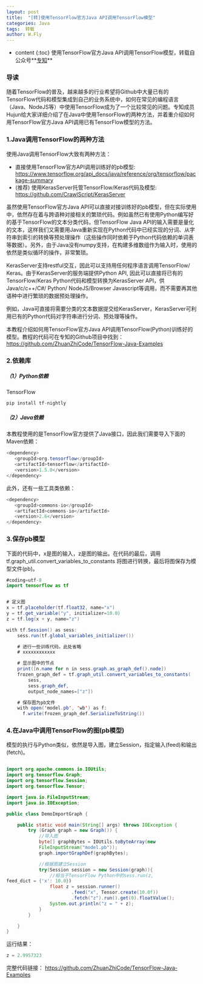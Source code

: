 ```yaml
---
layout: post
title:  "[转]使用TensorFlow官方Java API调用TensorFlow模型"
categories: Java
tags:  转载
author: W.Fly
---
```


* content
{:toc}
使用TensorFlow官方Java API调用TensorFlow模型，转载自公众号**[专知](https://mp.weixin.qq.com/s/hn-LqyREkusxP2TOWfTJ6g)**



### 导读
随着TensorFlow的普及，越来越多的行业希望将Github中大量已有的TensorFlow代码和模型集成到自己的业务系统中，如何在常见的编程语言（Java、NodeJS等）中使用TensorFlow成为了一个比较常见的问题。专知成员Hujun给大家详细介绍了在Java中使用TensorFlow的两种方法，并着重介绍如何用TensorFlow官方Java API调用已有TensorFlow模型的方法。

### 1.Java调用TensorFlow的两种方法
使用Java调用TensorFlow大致有两种方法：
* 直接使用TensorFlow官方API调用训练好的pb模型: 
https://www.tensorflow.org/api_docs/java/reference/org/tensorflow/package-summary
* (推荐) 使用KerasServer托管TensorFlow/Keras代码及模型: 
https://github.com/CrawlScript/KerasServer

虽然使用TensorFlow官方Java API可以直接对接训练好的pb模型，但在实际使用中，依然存在着与跨语种对接相关的繁琐代码。例如虽然已有使用Python编写好的基于TensorFlow的文本分类代码，但TensorFlow Java API的输入需要是量化的文本，这样我们又需要用Java重新实现在Python代码中已经实现的分词、从字符串到索引的转换等预处理操作（这些操作同时依赖于Python代码依赖的单词表等数据）。另外，由于Java没有numpy支持，在构建多维数组作为输入时，使用的依然是类似循环的操作，非常繁琐。

KerasServer支持restful交互，因此可以支持用任何程序语言调用TensorFlow/ Keras。由于KerasServer的服务端提供Python API, 因此可以直接将已有的TensorFlow/Keras Python代码和模型转换为KerasServer API，供Java/c/c++/C#/ Python/ NodeJS/Browser Javascript等调用，而不需要再其他语种中进行繁琐的数据预处理操作。

例如，Java可直接将需要分类的文本数据提交给KerasServer，KerasServer可利用已有的Python代码对字符串进行分词、预处理等操作。

本教程介绍如何用TensorFlow官方Java API调用TensorFlow(Python)训练好的模型。教程的代码可在专知的Github项目中找到：
https://github.com/ZhuanZhiCode/TensorFlow-Java-Examples

### 2.依赖库
##### （1）Python依赖
TensorFlow

```python
pip install tf-nightly
```
##### （2）Java依赖
本教程使用的是TensorFlow官方提供了Java接口，因此我们需要导入下面的Maven依赖：

```java
<dependency>
   <groupId>org.tensorflow</groupId>
   <artifactId>tensorflow</artifactId>
   <version>1.5.0</version>
</dependency>
```
此外，还有一些工具类依赖：

```java
<dependency>
   <groupId>commons-io</groupId>
   <artifactId>commons-io</artifactId>
   <version>2.6</version>
</dependency>
```
### 3.保存pb模型
下面的代码中，x是图的输入，z是图的输出。在代码的最后，调用tf.graph_util.convert_variables_to_constants 将图进行转换，最后将图保存为模型文件(pb)。

```java
#coding=utf-8
import tensorflow as tf


# 定义图
x = tf.placeholder(tf.float32, name="x")
y = tf.get_variable("y", initializer=10.0)
z = tf.log(x + y, name="z")

with tf.Session() as sess:
    sess.run(tf.global_variables_initializer())

    # 进行一些训练代码，此处省略
    # xxxxxxxxxxxx

    # 显示图中的节点
    print([n.name for n in sess.graph.as_graph_def().node])
    frozen_graph_def = tf.graph_util.convert_variables_to_constants(
        sess,
        sess.graph_def,
        output_node_names=["z"])

    # 保存图为pb文件
    with open('model.pb', 'wb') as f:
      f.write(frozen_graph_def.SerializeToString())
```
### 4.在Java中调用TensorFlow的图(pb模型)
模型的执行与Python类似，依然是导入图，建立Session，指定输入(feed)和输出(fetch)。

```java

import org.apache.commons.io.IOUtils;
import org.tensorflow.Graph;
import org.tensorflow.Session;
import org.tensorflow.Tensor;

import java.io.FileInputStream;
import java.io.IOException;

public class DemoImportGraph {

    public static void main(String[] args) throws IOException {
        try (Graph graph = new Graph()) {
            //导入图
            byte[] graphBytes = IOUtils.toByteArray(new 
            FileInputStream("model.pb"));
            graph.importGraphDef(graphBytes);

            //根据图建立Session
            try(Session session = new Session(graph)){
                //相当于TensorFlow Python中的sess.run(z, 
feed_dict = {'x': 10.0})
                float z = session.runner()
                        .feed("x", Tensor.create(10.0f))
                        .fetch("z").run().get(0).floatValue();
                System.out.println("z = " + z);
            }
        }

    }
}
```
运行结果：

```java
z = 2.9957323
```
完整代码链接：
https://github.com/ZhuanZhiCode/TensorFlow-Java-Examples

